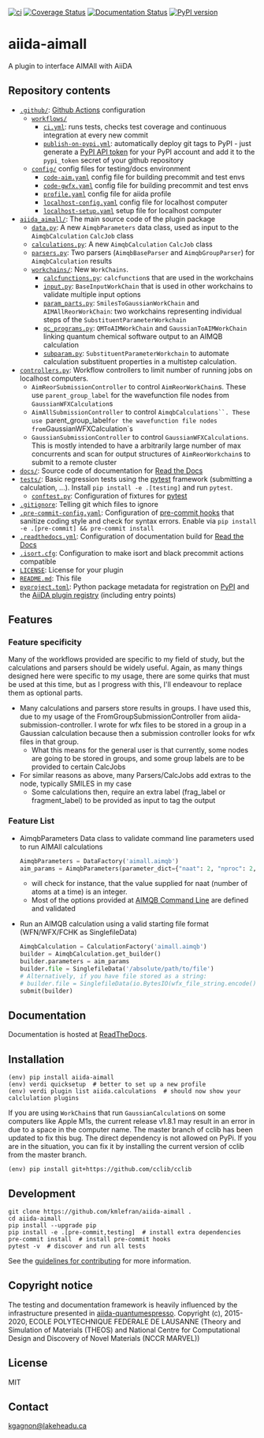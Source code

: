 [![ci](https://github.com/kmlefran/aiida-aimall/actions/workflows/ci.yml/badge.svg)](https://github.com/kmlefran/aiida-aimall/actions/workflows/ci.yml)
[![Coverage Status](https://coveralls.io/repos/github/kmlefran/aiida-aimall/badge.svg?branch=main)](https://coveralls.io/github/kmlefran/aiida-aimall?branch=main)
[![Documentation Status](https://readthedocs.org/projects/aiida-aimall/badge/?version=latest)](https://aiida-aimall.readthedocs.io/en/latest/?badge=latest)
[![PyPI version](https://badge.fury.io/py/aiida-aimall.svg)](https://badge.fury.io/py/aiida-aimall)

# aiida-aimall

A plugin to interface AIMAll with AiiDA

## Repository contents

* [`.github/`](.github/): [Github Actions](https://github.com/features/actions) configuration
  * [`workflows/`](.github/workflows/)
    * [`ci.yml`](.github/workflows/ci.yml): runs tests, checks test coverage and continuous integration at every new commit
    * [`publish-on-pypi.yml`](.github/workflows/publish-on-pypi.yml): automatically deploy git tags to PyPI - just generate a [PyPI API token](https://pypi.org/help/#apitoken) for your PyPI account and add it to the `pypi_token` secret of your github repository
  * [`config/`](.github/config) config files for testing/docs environment
    * [`code-aim.yaml`](.github/config/code-aim.yaml) config file for building precommit and test envs
    * [`code-gwfx.yaml`](.github/config/code-gwfx.yaml) config file for building precommit and test envs
    * [`profile.yaml`](.github/config/profile.yaml) config file for aiida profile
    * [`localhost-config.yaml`](.github/config/localhost-config.yaml) config file for localhost computer
    * [`localhost-setup.yaml`](.github/config/localhost-setup.yaml) setup file for localhost computer
* [`aiida_aimall/`](src/aiida_aimall/): The main source code of the plugin package
  * [`data.py`](src/aiida_aimall/data.py): A new `AimqbParameters` data class, used as input to the `AimqbCalculation` `CalcJob` class
  * [`calculations.py`](src/aiida_aimall/calculations.py): A new `AimqbCalculation` `CalcJob` class
  * [`parsers.py`](src/aiida_aimall/parsers.py): Two parsers (`AimqbBaseParser` and `AimqbGroupParser`) for `AimqbCalculation` results
  * [`workchains/`](src/aiida_aimall/workchains/): New `WorkChains`.
    * [`calcfunctions.py`](src/aiida_aimall/workchains/calcfunctions.py): `calcfunction`s that are used in the workchains
    * [`input.py`](src/aiida_aimall/workchains/input.py): `BaseInputWorkChain` that is used in other workchains to validate multiple input options
    * [`param_parts.py`](src/aiida_aimall/workchains/param_parts.py): `SmilesToGaussianWorkChain` and `AIMAllReorWorkChain`: two workchains representing individual steps of the `SubstituentParameterWorkchain`
    * [`qc_programs.py`](src/aiida_aimall/workchains/qc_programs.py): `QMToAIMWorkChain` and `GaussianToAIMWorkChain` linking quantum chemical software output to an AIMQB calculation
    * [`subparam.py`](src/aiida_aimall/workchains/subparam.py): `SubstituentParameterWorkchain` to automate calculation substituent properties in a multistep calculation.
* [`controllers.py`](src/aiida_aimall/controllers.py): Workflow controllers to limit number of running jobs on localhost computers.
  * `AimReorSubmissionController` to control `AimReorWorkChain`s. These use `parent_group_label` for the wavefunction file nodes from `GaussianWFXCalculation`s
  * `AimAllSubmissionController` to control `AimqbCalculations``. These use `parent_group_label` for the wavefunction file nodes from `GaussianWFXCalculation`s
  * `GaussianSubmissionController` to control `GaussianWFXCalculations`. This is mostly intended to have a arbitrarily large number of max concurrents and scan for output structures of `AimReorWorkchain`s to submit to a remote cluster
* [`docs/`](docs/): Source code of documentation for [Read the Docs](http://aiida-diff.readthedocs.io/en/latest/)
* [`tests/`](tests/): Basic regression tests using the [pytest](https://docs.pytest.org/en/latest/) framework (submitting a calculation, ...). Install `pip install -e .[testing]` and run `pytest`.
  * [`conftest.py`](tests/conftest.py): Configuration of fixtures for [pytest](https://docs.pytest.org/en/latest/)
* [`.gitignore`](.gitignore): Telling git which files to ignore
* [`.pre-commit-config.yaml`](.pre-commit-config.yaml): Configuration of [pre-commit hooks](https://pre-commit.com/) that sanitize coding style and check for syntax errors. Enable via `pip install -e .[pre-commit] && pre-commit install`
* [`.readthedocs.yml`](.readthedocs.yml): Configuration of documentation build for [Read the Docs](https://readthedocs.org/)
* [`.isort.cfg`](.isort.cfg): Configuration to make isort and black precommit actions compatible
* [`LICENSE`](LICENSE): License for your plugin
* [`README.md`](README.md): This file
* [`pyproject.toml`](pyproject.toml): Python package metadata for registration on [PyPI](https://pypi.org/) and the [AiiDA plugin registry](https://aiidateam.github.io/aiida-registry/) (including entry points)

## Features

### Feature specificity
Many of the workflows provided are specific to my field of study, but the calculations and parsers should be widely useful. Again, as many things designed here were specific to my usage, there are some quirks that must be used at this time, but as I progress with this, I'll endeavour to replace them as optional parts.

  * Many calculations and parsers store results in groups. I have used this, due to my usage of the FromGroupSubmissionController from aiida-submission-controller. I wrote for wfx files to be stored in a group in a Gaussian calculation because then a submission controller looks for wfx files in that group.
    * What this means for the general user is that currently, some nodes are going to be stored in groups, and some group labels are to be provided to certain CalcJobs
  * For similar reasons as above, many Parsers/CalcJobs add extras to the node, typically SMILES in my case
    * Some calculations then, require an extra label (frag_label or fragment_label) to be provided as input to tag the output

### Feature List

 * AimqbParameters Data class to validate command line parameters used to run AIMAll calculations
    ```python
    AimqbParameters = DataFactory('aimall.aimqb')
    aim_params = AimqbParameters(parameter_dict={"naat": 2, "nproc": 2, "atlaprhocps": True})
    ```
    * will check for instance, that the value supplied for naat (number of atoms at a time) is an integer.
    * Most of the options provided at [AIMQB Command Line](https://aim.tkgristmill.com/manual/aimqb/aimqb.html#AIMQBCommandLine) are defined and validated


 * Run an AIMQB calculation using a valid starting file format (WFN/WFX/FCHK as SinglefileData)
   ```python
   AimqbCalculation = CalculationFactory('aimall.aimqb')
   builder = AimqbCalculation.get_builder()
   builder.parameters = aim_params
   builder.file = SinglefileData('/absolute/path/to/file')
   # Alternatively, if you have file stored as a string:
   # builder.file = SinglefileData(io.BytesIO(wfx_file_string.encode()))
   submit(builder)
   ```

## Documentation

Documentation is hosted at [ReadTheDocs](http://aiida-aimall.readthedocs.io/).

## Installation


```shell
(env) pip install aiida-aimall
(env) verdi quicksetup  # better to set up a new profile
(env) verdi plugin list aiida.calculations  # should now show your calclulation plugins
```

If you are using `WorkChain`s that run `GaussianCalculation`s on some computers like Apple M1s, the current release v1.8.1 may result in an error in due to a space in the computer name. The master branch of cclib has been updated to fix this bug. The direct dependency is not allowed on PyPi. If you are in the situation, you can fix it by installing the current version of cclib from the master branch.

```shell
(env) pip install git+https://github.com/cclib/cclib
```

## Development

```shell
git clone https://github.com/kmlefran/aiida-aimall .
cd aiida-aimall
pip install --upgrade pip
pip install -e .[pre-commit,testing]  # install extra dependencies
pre-commit install  # install pre-commit hooks
pytest -v  # discover and run all tests
```

See the [guidelines for contributing](CONTRIBUTING.md) for more information.

## Copyright notice

The testing and documentation framework is heavily influenced by the infrastructure presented in [aiida-quantumespresso](https://github.com/aiidateam/aiida-quantumespresso).  Copyright (c), 2015-2020, ECOLE POLYTECHNIQUE FEDERALE DE LAUSANNE (Theory and Simulation of Materials (THEOS) and National Centre for
Computational Design and Discovery of Novel Materials (NCCR MARVEL))

## License

MIT

## Contact

kgagnon@lakeheadu.ca


[ci-badge]: https://github.com/kmlefran/aiida-aimall/workflows/ci/badge.svg?branch=master
[ci-link]: https://github.com/kmlefran/aiida-aimall/actions
[cov-badge]: https://coveralls.io/repos/github/kmlefran/aiida-aimall/badge.svg?branch=master
[cov-link]: https://coveralls.io/github/kmlefran/aiida-aimall?branch=master
[docs-badge]: https://readthedocs.org/projects/aiida-aimall/badge
[docs-link]: http://aiida-aimall.readthedocs.io/
[pypi-badge]: https://badge.fury.io/py/aiida-aimall.svg
[pypi-link]: https://badge.fury.io/py/aiida-aimall
